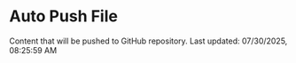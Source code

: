 # Auto Push File

Content that will be pushed to GitHub repository.
Last updated: 07/30/2025, 08:25:59 AM